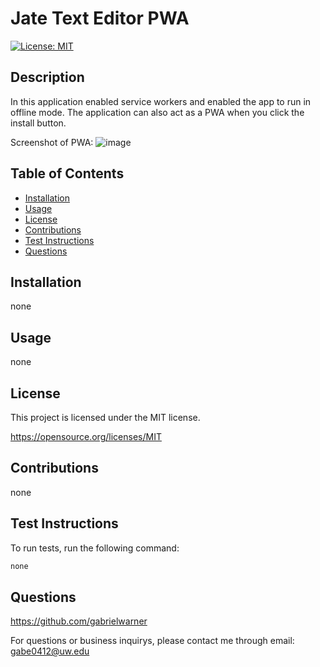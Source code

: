 # Jate Text Editor PWA

[![License: MIT](https://img.shields.io/badge/License-MIT-yellow.svg)](https://opensource.org/licenses/MIT)

## Description
In this application enabled service workers and enabled the app to run in offline mode. The application can also act as a PWA when you click the install button.

Screenshot of PWA: ![image](https://user-images.githubusercontent.com/98490756/186062270-2588f160-dc41-488f-8a3b-3bf93898a367.png)


## Table of Contents

- [Installation](#installation)
- [Usage](#usage)
- [License](#license)
- [Contributions](#contributions)
- [Test Instructions](#test-instructions)
- [Questions](#questions)
## Installation

none

## Usage

none

## License

This project is licensed under the MIT license.

https://opensource.org/licenses/MIT

## Contributions

none

## Test Instructions

To run tests, run the following command: 

```md
none
```

## Questions

https://github.com/gabrielwarner

For questions or business inquirys, please contact me through email: gabe0412@uw.edu

